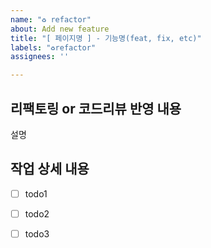 ```yaml
---
name: "♻️ refactor"
about: Add new feature
title: "[ 페이지명 ] - 기능명(feat, fix, etc)"
labels: "♻️refactor"
assignees: ''

---
```


## 리팩토링 or 코드리뷰 반영 내용

설명

## 작업 상세 내용

- [ ] todo1
- [ ] todo2
- [ ] todo3


